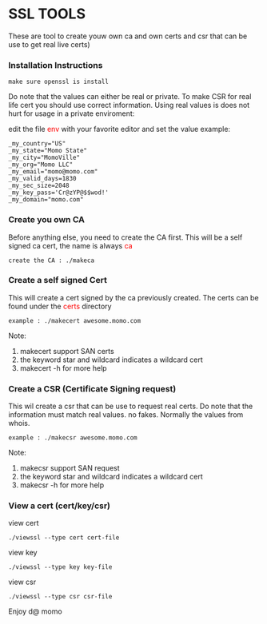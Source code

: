 # SSL TOOLS

These are tool to create youw own ca and own certs
and csr that can be use to get real live certs)


### Installation Instructions

```
make sure openssl is install
```

Do note that the values can either be real or private.
To make CSR for real life cert you should use correct
information. Using real values is does not hurt for
usage in a private enviroment:

edit the file <font color='red'>env</font> with your favorite editor and set the value
example:

```
_my_country="US"
_my_state="Momo State"
_my_city="MomoVille"
_my_org="Momo LLC"
_my_email="momo@momo.com"
_my_valid_days=1830
_my_sec_size=2048
_my_key_pass='Cr@zYP@$$wod!'
_my_domain="momo.com"

```

### Create you own CA
Before anything else, you need to create the CA first.
This will be a self signed ca cert, the name is always  <font color='red'>ca</font>

```
create the CA : ./makeca
```

### Create a self signed Cert
This will create a cert signed by the ca previously created.
The certs can be found under the <font color='red'>certs</font>
directory

```
example : ./makecert awesome.momo.com
````

Note:
1. makecert support SAN certs
2. the keyword star and wildcard indicates a wildcard cert
3. makecert -h for more help


### Create a CSR (Certificate Signing request)
This wil create a csr that can be use to request real certs. Do note
that the information must match real values. no fakes. Normally the
values from whois.
 
```
example : ./makecsr awesome.momo.com
```

Note:
1. makecsr support SAN request
2. the keyword star and wildcard indicates a wildcard cert
3. makecsr -h for more help


### View a cert (cert/key/csr)

view cert

```
./viewssl --type cert cert-file
```

view key

```
./viewssl --type key key-file
```

view csr

```
./viewssl --type csr csr-file
```


Enjoy
d@ momo
